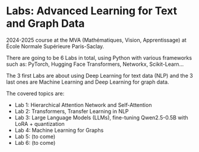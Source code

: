 # Labs: Advanced Learning for Text and Graph Data
2024-2025 course at the MVA (Mathématiques, Vision, Apprentissage) at École Normale Supérieure Paris-Saclay.

There are going to be 6 Labs in total, using Python with various frameworks such as: PyTorch, Hugging Face Transformers, Networkx, Scikit-Learn...

The 3 first Labs are about using Deep Learning for text data (NLP) and the 3 last ones are Machine Learning and Deep Learning for graph data.


The covered topics are:

- Lab 1: Hierarchical Attention Network and Self-Attention
- Lab 2: Transformers, Transfer Learning in NLP
- Lab 3: Large Language Models (LLMs), fine-tuning Qwen2.5-0.5B with LoRA + quantization
- Lab 4: Machine Learning for Graphs
- Lab 5: (to come)
- Lab 6: (to come)
